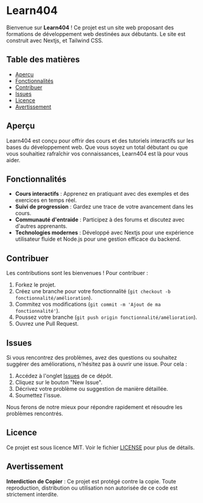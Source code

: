 # Learn404

Bienvenue sur **Learn404** ! Ce projet est un site web proposant des formations de développement web destinées aux débutants. Le site est construit avec Nextjs, et Tailwind CSS.

## Table des matières

- [Aperçu](#aperçu)
- [Fonctionnalités](#fonctionnalités)
- [Contribuer](#contribuer)
- [Issues](#issues)
- [Licence](#licence)
- [Avertissement](#avertissement)

## Aperçu

Learn404 est conçu pour offrir des cours et des tutoriels interactifs sur les bases du développement web. Que vous soyez un total débutant ou que vous souhaitiez rafraîchir vos connaissances, Learn404 est là pour vous aider.

## Fonctionnalités

- **Cours interactifs** : Apprenez en pratiquant avec des exemples et des exercices en temps réel.
- **Suivi de progression** : Gardez une trace de votre avancement dans les cours.
- **Communauté d'entraide** : Participez à des forums et discutez avec d'autres apprenants.
- **Technologies modernes** : Développé avec Nextjs pour une expérience utilisateur fluide et Node.js pour une gestion efficace du backend.


## Contribuer

Les contributions sont les bienvenues ! Pour contribuer :

1. Forkez le projet.
2. Créez une branche pour votre fonctionnalité (`git checkout -b fonctionnalité/amélioration`).
3. Commitez vos modifications (`git commit -m 'Ajout de ma fonctionnalité'`).
4. Poussez votre branche (`git push origin fonctionnalité/amélioration`).
5. Ouvrez une Pull Request.

## Issues

Si vous rencontrez des problèmes, avez des questions ou souhaitez suggérer des améliorations, n'hésitez pas à ouvrir une issue. Pour cela :

1. Accédez à l'onglet [Issues](https://github.com/votre-utilisateur/learn404/issues) de ce dépôt.
2. Cliquez sur le bouton "New Issue".
3. Décrivez votre problème ou suggestion de manière détaillée.
4. Soumettez l'issue.

Nous ferons de notre mieux pour répondre rapidement et résoudre les problèmes rencontrés.

## Licence

Ce projet est sous licence MIT. Voir le fichier [LICENSE](LICENSE) pour plus de détails.

## Avertissement

**Interdiction de Copier** : Ce projet est protégé contre la copie. Toute reproduction, distribution ou utilisation non autorisée de ce code est strictement interdite.
